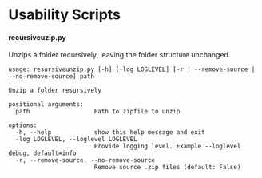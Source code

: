 # Usability Scripts

#### recursiveuzip.py

Unzips a folder recursively, leaving the folder structure unchanged. 
```
usage: resursiveunzip.py [-h] [-log LOGLEVEL] [-r | --remove-source | --no-remove-source] path

Unzip a folder resursively

positional arguments:
  path                  Path to zipfile to unzip

options:
  -h, --help            show this help message and exit
  -log LOGLEVEL, --loglevel LOGLEVEL
                        Provide logging level. Example --loglevel debug, default=info
  -r, --remove-source, --no-remove-source
                        Remove source .zip files (default: False)
```
